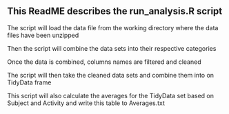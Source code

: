 ## This ReadME describes the run_analysis.R script

The script will load the data file from the working directory where the data files have been unzipped

Then the script will combine the data sets into their respective categories

Once the data is combined, columns names are filtered and cleaned

The script will then take the cleaned data sets and combine them into on TidyData frame

This script will also calculate the averages for the TidyData set based on Subject and Activity and write this table to Averages.txt